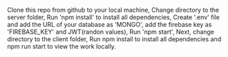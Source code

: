 Clone this repo from github to your local machine,
Change directory to the server folder,
Run 'npm install' to install all dependencies,
Create '.env' file and add the URL of your database as 'MONGO', add the firebase key as 'FIREBASE_KEY' and JWT(randon values),
Run 'npm start',
Next, change directory to the client folder,
Run npm install to install all dependencies and npm run start to view the work locally.
